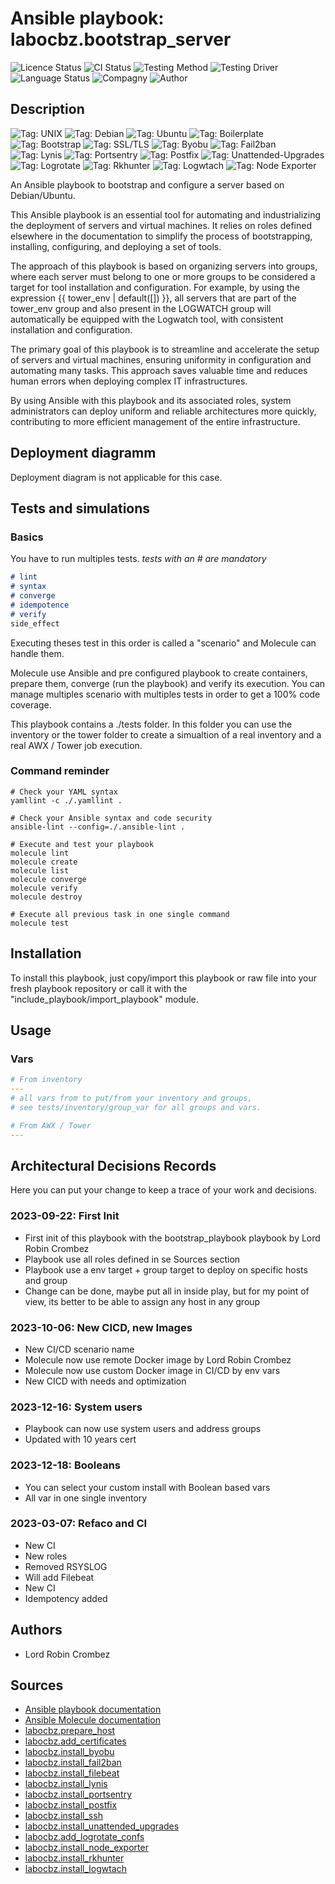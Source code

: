 # Ansible playbook: labocbz.bootstrap_server

![Licence Status](https://img.shields.io/badge/licence-MIT-brightgreen)
![CI Status](https://img.shields.io/badge/CI-success-brightgreen)
![Testing Method](https://img.shields.io/badge/Testing%20Method-Ansible%20Molecule-blueviolet)
![Testing Driver](https://img.shields.io/badge/Testing%20Driver-docker-blueviolet)
![Language Status](https://img.shields.io/badge/language-Ansible-red)
![Compagny](https://img.shields.io/badge/Compagny-Labo--CBZ-blue)
![Author](https://img.shields.io/badge/Author-Lord%20Robin%20Crombez-blue)

## Description

![Tag: UNIX](https://img.shields.io/badge/Tech-UNIX-orange)
![Tag: Debian](https://img.shields.io/badge/Tech-Debian-orange)
![Tag: Ubuntu](https://img.shields.io/badge/Tech-Ubuntu-orange)
![Tag: Boilerplate](https://img.shields.io/badge/Tech-Boilerplate-orange)
![Tag: Bootstrap](https://img.shields.io/badge/Tech-Bootstrap-orange)
![Tag: SSL/TLS](https://img.shields.io/badge/Tech-SSL%2FTLS-orange)
![Tag: Byobu](https://img.shields.io/badge/Tech-Byobu-orange)
![Tag: Fail2ban](https://img.shields.io/badge/Tech-Fail2ban-orange)
![Tag: Lynis](https://img.shields.io/badge/Tech-Lynis-orange)
![Tag: Portsentry](https://img.shields.io/badge/Tech-Portsentry-orange)
![Tag: Postfix](https://img.shields.io/badge/Tech-Postfix-orange)
![Tag: Unattended-Upgrades](https://img.shields.io/badge/Tech-Unattended--Upgrades-orange)
![Tag: Logrotate](https://img.shields.io/badge/Tech-Logrotate-orange)
![Tag: Rkhunter](https://img.shields.io/badge/Tech-Rkhunter-orange)
![Tag: Logwtach](https://img.shields.io/badge/Tech-Logwtach-orange)
![Tag: Node Exporter](https://img.shields.io/badge/Tech-Node--Exporter-orange)

An Ansible playbook to bootstrap and configure a server based on Debian/Ubuntu.

This Ansible playbook is an essential tool for automating and industrializing the deployment of servers and virtual machines. It relies on roles defined elsewhere in the documentation to simplify the process of bootstrapping, installing, configuring, and deploying a set of tools.

The approach of this playbook is based on organizing servers into groups, where each server must belong to one or more groups to be considered a target for tool installation and configuration. For example, by using the expression {{ tower_env | default([]) }}, all servers that are part of the tower_env group and also present in the LOGWATCH group will automatically be equipped with the Logwatch tool, with consistent installation and configuration.

The primary goal of this playbook is to streamline and accelerate the setup of servers and virtual machines, ensuring uniformity in configuration and automating many tasks. This approach saves valuable time and reduces human errors when deploying complex IT infrastructures.

By using Ansible with this playbook and its associated roles, system administrators can deploy uniform and reliable architectures more quickly, contributing to more efficient management of the entire infrastructure.

## Deployment diagramm

Deployment diagram is not applicable for this case.

## Tests and simulations

### Basics

You have to run multiples tests. *tests with an # are mandatory*

```MARKDOWN
# lint
# syntax
# converge
# idempotence
# verify
side_effect
```

Executing theses test in this order is called a "scenario" and Molecule can handle them.

Molecule use Ansible and pre configured playbook to create containers, prepare them, converge (run the playbook) and verify its execution.
You can manage multiples scenario with multiples tests in order to get a 100% code coverage.

This playbook contains a ./tests folder. In this folder you can use the inventory or the tower folder to create a simualtion of a real inventory and a real AWX / Tower job execution.

### Command reminder

```SHELL
# Check your YAML syntax
yamllint -c ./.yamllint .

# Check your Ansible syntax and code security
ansible-lint --config=./.ansible-lint .

# Execute and test your playbook
molecule lint
molecule create
molecule list
molecule converge
molecule verify
molecule destroy

# Execute all previous task in one single command
molecule test
```

## Installation

To install this playbook, just copy/import this playbook or raw file into your fresh playbook repository or call it with the "include_playbook/import_playbook" module.

## Usage

### Vars

```YAML
# From inventory
---
# all vars from to put/from your inventory and groups,
# see tests/inventory/group_var for all groups and vars.
```

```YAML
# From AWX / Tower
---

```

## Architectural Decisions Records

Here you can put your change to keep a trace of your work and decisions.

### 2023-09-22: First Init

* First init of this playbook with the bootstrap_playbook playbook by Lord Robin Crombez
* Playbook use all roles defined in se Sources section
* Playbook use a env target + group target to deploy on specific hosts and group
* Change can be done, maybe put all in inside play, but for my point of view, its better to be able to assign any host in any group

### 2023-10-06: New CICD, new Images

* New CI/CD scenario name
* Molecule now use remote Docker image by Lord Robin Crombez
* Molecule now use custom Docker image in CI/CD by env vars
* New CICD with needs and optimization

### 2023-12-16: System users

* Playbook can now use system users and address groups
* Updated with 10 years cert

### 2023-12-18: Booleans

* You can select your custom install with Boolean based vars
* All var in one single inventory

### 2023-03-07: Refaco and CI

* New CI
* New roles
* Removed RSYSLOG
* Will add Filebeat
* New CI
* Idempotency added

## Authors

* Lord Robin Crombez

## Sources

* [Ansible playbook documentation](https://docs.ansible.com/ansible/latest/playbook_guide/playbooks_reuse_playbooks.html)
* [Ansible Molecule documentation](https://molecule.readthedocs.io/)
* [labocbz.prepare_host](https://github.com/CBZ-D-velop/Ansible-Role-Labocbz-Prepare-Host.git)
* [labocbz.add_certificates](https://github.com/CBZ-D-velop/Ansible-Role-Labocbz-Add-Certificates.git)
* [labocbz.install_byobu](https://github.com/CBZ-D-velop/Ansible-Role-Labocbz-Install-Byobu.git)
* [labocbz.install_fail2ban](https://github.com/CBZ-D-velop/Ansible-Role-Labocbz-Install-Fail2ban.git)
* [labocbz.install_filebeat](https://github.com/CBZ-D-velop/Ansible-Role-Labocbz-Install-Filebeat.git)
* [labocbz.install_lynis](https://github.com/CBZ-D-velop/Ansible-Role-Labocbz-Install-Lynis.git)
* [labocbz.install_portsentry](https://github.com/CBZ-D-velop/Ansible-Role-Labocbz-Install-Portsentry.git)
* [labocbz.install_postfix](https://github.com/CBZ-D-velop/Ansible-Role-Labocbz-Install-Postfix.git)
* [labocbz.install_ssh](https://github.com/CBZ-D-velop/Ansible-Role-Labocbz-Install-SSH.git)
* [labocbz.install_unattended_upgrades](https://github.com/CBZ-D-velop/Ansible-Role-Labocbz-Install-UnattendedUpgrades.git)
* [labocbz.add_logrotate_confs](https://github.com/CBZ-D-velop/Ansible-Role-Labocbz-Add-Logrotate-Confs.git)
* [labocbz.install_node_exporter](https://github.com/CBZ-D-velop/Ansible-Role-Labocbz-Install-Node-Exporter.git)
* [labocbz.install_rkhunter](https://github.com/CBZ-D-velop/Ansible-Role-Labocbz-Install-Rkhunter.git)
* [labocbz.install_logwtach](https://github.com/CBZ-D-velop/Ansible-Role-Labocbz-Install-Logwtach.git)
